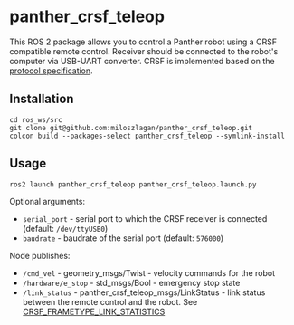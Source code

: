 # panther_crsf_teleop

This ROS 2 package allows you to control a Panther robot using a CRSF compatible remote control. Receiver should be connected to the robot's computer via USB-UART converter. CRSF is implemented based on the [protocol specification](https://github.com/crsf-wg/crsf/wiki).

## Installation

```ros2
cd ros_ws/src
git clone git@github.com:miloszlagan/panther_crsf_teleop.git
colcon build --packages-select panther_crsf_teleop --symlink-install
```

## Usage

```ros2
ros2 launch panther_crsf_teleop panther_crsf_teleop.launch.py
```

Optional arguments:
- `serial_port` - serial port to which the CRSF receiver is connected (default: `/dev/ttyUSB0`)
- `baudrate` - baudrate of the serial port (default: `576000`)

Node publishes:
- `/cmd_vel` - geometry_msgs/Twist - velocity commands for the robot
- `/hardware/e_stop` - std_msgs/Bool - emergency stop state
- `/link_status` - panther_crsf_teleop_msgs/LinkStatus - link status between the remote control and the robot. See [CRSF_FRAMETYPE_LINK_STATISTICS](https://github.com/crsf-wg/crsf/wiki/CRSF_FRAMETYPE_LINK_STATISTICS)
